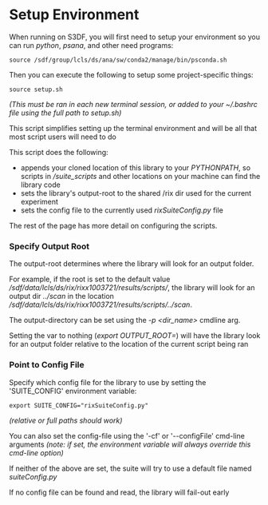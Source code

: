 # Setup Environment

When running on S3DF, you will first need to setup your environment so you can run _python_, _psana_, and other need programs:
```
source /sdf/group/lcls/ds/ana/sw/conda2/manage/bin/psconda.sh
```

Then you can execute the following to setup some project-specific things:
```
source setup.sh
```
_(This must be ran in each new terminal session, or added to your ~/.bashrc file using the full path to setup.sh)_

This script simplifies setting up the terminal environment and will be all that most script users will need to do

This script does the following:  
* appends your cloned location of this library to your _PYTHONPATH_, so scripts in _/suite_scripts_ and other locations on your machine can find the library code  
* sets the library's output-root to the shared /rix dir used for the current experiment   
* sets the config file to the currently used _rixSuiteConfig.py_ file  

The rest of the page has more detail on configuring the scripts.

### Specify Output Root

The output-root determines where the library will look for an output folder. 

For example, if the root is set to the default value _/sdf/data/lcls/ds/rix/rixx1003721/results/scripts/_, the library will look for an output dir _../scan_ in the location _/sdf/data/lcls/ds/rix/rixx1003721/results/scripts/../scan_.

The output-directory can be set using the _-p \<dir_name>_ cmdline arg.

Setting the var to nothing (_export OUTPUT_ROOT=_) will have the library look for an output folder relative to the location of the current script being ran  


### Point to Config File

Specify which config file for the library to use by setting the 'SUITE_CONFIG' environment variable:
```
export SUITE_CONFIG="rixSuiteConfig.py" 
```
_(relative or full paths should work)_

You can also set the config-file using the '-cf' or '--configFile' cmd-line arguments 
_(note: if set, the environment variable will always override this cmd-line option)_

If neither of the above are set, the suite will try to use a default file named _suiteConfig.py_

If no config file can be found and read, the library will fail-out early